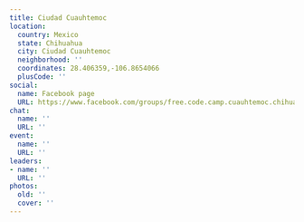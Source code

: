```yaml
---
title: Ciudad Cuauhtemoc
location:
  country: Mexico
  state: Chihuahua
  city: Ciudad Cuauhtemoc
  neighborhood: ''
  coordinates: 28.406359,-106.8654066
  plusCode: ''
social:
  name: Facebook page
  URL: https://www.facebook.com/groups/free.code.camp.cuauhtemoc.chihuahua/
chat:
  name: ''
  URL: ''
event:
  name: ''
  URL: ''
leaders:
- name: ''
  URL: ''
photos:
  old: ''
  cover: ''
---
```

